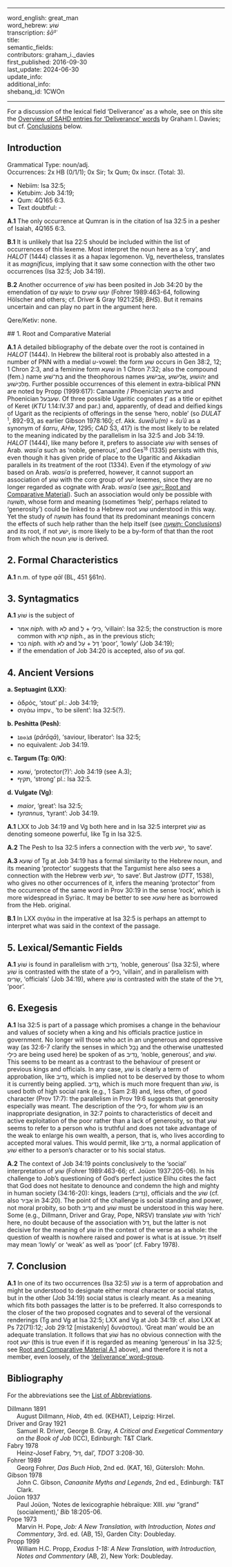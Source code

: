 
---
word_english: great_man   
word_hebrew: שׁוֹעַ  
transcription: <i>šō<small><sup>a</sup></small>ʿ</i>    
title:    
semantic_fields:    
contributors: graham_i._davies       
first_published: 2016-09-30   
last_update: 2024-06-30   
update_info:  
additional_info:   
shebanq_id: 1CWOn   

--- 


For a discussion of the lexical field ‘Deliverance’ as a whole, see on this site the <a href="/miscellaneous/overview_deliverance/">Overview
of SAHD entries for ‘Deliverance’ words</a> by Graham I. Davies; but cf. <a href="#Con">Conclusions</a> below.


## Introduction

Grammatical Type: noun/adj.   
Occurrences: 2x HB (0/1/1); 0x Sir; 1x Qum; 0x inscr. (Total: 3).

* Nebiim: Isa 32:5;
* Ketubim: Job 34:19;
* Qum: 4Q165 6:3.
* Text doubtful: -


<b>A.1</b>  The only occurrence at Qumran is in the citation of Isa 32:5 in a
pesher of Isaiah, 4Q165 6:3.


<b>B.1</b>  It is unlikely that Isa 22:5 should be included within the list of occurrences of this lexeme. Most interpret the noun here as a ‘cry’, and <i>HALOT</i> (1444) classes it as a hapax legomenon. Vg, nevertheless, translates it as <i>magnificus</i>, implying that it saw some connection with the other two occurrences (Isa 32:5; Job 34:19).

<b>B.2</b>  Another occurrence of  <span dir="rtl">שׁוֹעַ</span> has been posited in Job 34:20 by the emendation of  <span dir="rtl">יְגֹעֲשׁוּ עָם</span> to  <span dir="rtl">יִגְוְעוּ שׁוֹעִים</span> (Fohrer 1989:463-64,
following Hölscher and others; cf. Driver & Gray 1921:258; <i>BHS</i>). But it remains uncertain and can play no part in the argument here.

Qere/Ketiv: none.

<span id="RCM">
## 1. Root and Comparative Material</span>


<b>A.1</b>  A detailed bibliography of the debate over the root is contained in <i>HALOT</i> (1444). In Hebrew the biliteral root is probably also attested in a number of PNN with a medial <i>u</i>-vowel: the form <span dir="rtl">שׁוּעַ</span> occurs in Gen 38:2, 12; 1 Chron 2:3, and a feminine form  <span dir="rtl">שׁוּעָא</span> in 1 Chron 7:32; also the compound (fem.) name <span dir="rtl">בַּת־שׁוּעַ</span> and the theophorous names <span dir="rtl">אֲבִישׁוּעַ</span>, <span dir="rtl">אֱלִישׁוּעַ</span>,  <span dir="rtl">יְהוֹשׁוּעַ</span> and <span dir="rtl">מַלכִישׁוּעַ</span>. Further possible occurrences of this element in extra-biblical PNN are noted by Propp (1999:617): Canaanite / Phoenician  <span dir="rtl">אדנשע</span> and Phoenician <span dir="rtl">שעבׄעל</span>. Of three possible Ugaritic cognates <i>ṯʿ</i> as a title or epithet of Keret (<i>KTU</i> 1.14:IV.37 and par.) and, apparently, of dead and deified kings of Ugarit as the
recipients of offerings in the sense ‘hero, noble’ (so <i>DULAT</i><small><sup> 1</sup></small>, 892-93, as earlier Gibson 1978:160; cf. Akk. <i>šuwāʾu(m)</i> = <i>šuʾû</i> as a synonym
of <i>šarru</i>, <i>AHw</i>, 1295; <i>CAD</i> Š3, 417) is the most likely to be related to the meaning indicated by the parallelism in Isa 32:5 and Job 34:19. <i>HALOT</i> (1444), like many before it, prefers to associate  <span dir="rtl">שׁוֹעַ</span> with senses of Arab. <i>wasiʿa</i> such as ‘noble, generous’, and Ges<small><sup>18</sup></small> (1335) persists with this, even though it has given pride of place to
the Ugaritic and Akkadian parallels in its treatment of the root (1334).
Even if the etymology of <span dir="rtl">שׁוֹעַ</span> based on Arab. <i>wasiʿa</i> is preferred,
however, it cannot support an association of <span dir="rtl">שׁוֹעַ</span> with the core group of <span dir="rtl">ישׁע</span> lexemes, since they are no longer regarded as cognate with Arab. <i>wasiʿa</i> (see 
<a href="/words/y-sh-3/#1-root-and-comparative-material"><span dir="rtl">יָשַׁע</span>: Root and Comparative Material</a>). Such an
association would only be possible with  <span dir="rtl">תְּשׁוּעָה</span>, whose form and
meaning (sometimes ‘help’, perhaps related to ‘generosity’) could be linked to a Hebrew root  <span dir="rtl">שׁוע</span> understood in this way. Yet the study of <span dir="rtl">תְּשׁוּעָה</span> has found that its predominant meanings concern the effects of
such help rather than the help itself (see 
<a href="/words/thshu3ah/#7-conclusion"><span dir="rtl">תְּשׁוּעָה</span>: Conclusions</a>)
and its root,
if not <span dir="rtl">ישׁע</span>, is more likely to be a by-form of that than the root from
which the noun  <span dir="rtl">שׁוֹעַ</span> is derived.


## 2. Formal Characteristics

<b>A.1</b>  n.m. of type <i>qāl</i> (BL, 451 §61n).


## 3. Syntagmatics

<b>A.1</b> <span dir="rtl">שׁוֹעַ</span> is the subject of 

* <span dir="rtl">אמר</span> <i>niph.</i> with <span dir="rtl">לֹא</span> and <span dir="rtl">לְ</span> + <span dir="rtl">כִּילַי</span>, ‘villain’: Isa 32:5; the construction is more common with <span dir="rtl">קרא</span> <i>niph.</i>, as
in the previous stich; 
* <span dir="rtl">נכר</span> <i>niph.</i> with  <span dir="rtl">לֹא</span> and  <span dir="rtl">עַל</span> +
 <span dir="rtl">דַּל</span> ‘poor’, ‘lowly’ (Job 34:19); 
* if the emendation of Job 34:20 is
accepted, also of <span dir="rtl">גוע</span> <i>qal</i>.

## 4. Ancient Versions

<b>a. Septuagint (LXX)</b>:

* ἁδρός, ‘stout’ pl.: Job 34:19;
* σιγάω impv., ‘to be silent’:  Isa 32:5(?).

<b>b. Peshitta (Pesh)</b>:

* <span dir="rtl">ܦܪܘܩܐ</span> (<i>pārōqā</i>), ‘saviour, liberator’: Isa 32:5;
* no equivalent: Job 34:19.

<b>c. Targum (Tg: O/K)</b>:

* <span dir="rtl">שׁועא</span>, ‘protector(?)’: Job 34:19 (see A.3);
* <span dir="rtl">תקיף</span>, ‘strong’ pl.: Isa 32:5.

<b>d. Vulgate (Vg)</b>:

* <i>maior</i>, ‘great’: Isa 32:5;
* <i>tyrannus</i>, ‘tyrant’: Job 34:19.


<b>A.1</b> LXX to Job 34:19 and Vg both here and in Isa 32:5 interpret <span dir="rtl">שׁוֹעַ</span> as denoting someone powerful, like Tg in Isa 32:5.

<b>A.2</b>  The Pesh to Isa 32:5 infers a connection with the verb <span dir="rtl">ישׁע</span>, ‘to save’.

<b>A.3</b> <span dir="rtl">שׁועא</span> of Tg at Job 34:19 has a formal similarity to the Hebrew noun, and its meaning ‘protector’ suggests that the Targumist here also sees a connection with the Hebrew verb <span dir="rtl">ישׁע</span>, ‘to save’. But Jastrow (<i>DTT</i>, 1538), who gives no other occurrences of it, infers the meaning ‘protector’ from the occurrence of the same word in Prov 30:19 in the sense ‘rock’, which is more widespread in Syriac. It may be better to see <span dir="rtl">שׁועא</span> here as borrowed from the Heb. original.

<b>B.1</b>  In LXX σιγάω in the imperative at Isa 32:5 is perhaps an attempt to interpret what was said in the context of the passage.


## 5. Lexical/Semantic Fields

<b>A.1</b>   <span dir="rtl">שׁוֹעַ</span> is found in parallelism with <span dir="rtl">נָדִיב</span>, ‘noble, generous’ (Isa 32:5), where <span dir="rtl">שׁוֹעַ</span> is contrasted with the state of a <span dir="rtl">כִּילַי</span>, ‘villain’, and in parallelism with <span dir="rtl">שָׂרִים</span>, ‘officials’ (Job 34:19), where  <span dir="rtl">שׁוֹעַ</span> is contrasted with the state of the  <span dir="rtl">דַּל</span>, ‘poor’.


## 6. Exegesis

<b>A.1</b> Isa 32:5 is part of a passage which promises a change in the behaviour and values of society when a king and his officials practice justice in government. No longer will those who act in an ungenerous and oppressive way (as 32:6-7 clarify the senses in which  <span dir="rtl">נָבָל</span> and the otherwise unattested  <span dir="rtl">כִּילַי</span> are being used here) be spoken of as <span dir="rtl">נָדִיב</span>, ‘noble, generous’, and  <span dir="rtl">שׁוֹעַ</span>. This seems to be meant as a contrast to the behaviour of present or previous kings and officials. In any case, <span dir="rtl">שׁוֹעַ</span> is clearly a term of approbation, like <span dir="rtl">נָדִיב</span>, which is implied not to be deserved by those to whom it is currently being
applied. <span dir="rtl">נָדִיב</span>, which is much more frequent than <span dir="rtl">שׁוֹעַ</span>, is used both of high social rank (e.g., 1 Sam 2:8) and, less often, of good character (Prov 17:7): the parallelism in Prov 19:6 suggests that generosity especially was meant. The description of the  <span dir="rtl">כִּילַי</span>, for whom  <span dir="rtl">שׁוֹעַ</span> is an inappropriate designation, in 32:7 points to characteristics of deceit and active exploitation of the poor rather than a lack of generosity, so that  <span dir="rtl">שׁוֹעַ</span> seems to refer to a person who is truthful and does not take advantage of the weak to enlarge his own wealth, a person, that is, who lives according to accepted moral values. This would permit, like  <span dir="rtl">נָדִיב</span>, a normal application of <span dir="rtl">שׁוֹעַ</span> either to a person’s character or to his social status.


<b>A.2</b>  The context of Job 34:19 points conclusively to the ‘social’ interpretation of  <span dir="rtl">שׁוֹעַ</span> (Fohrer 1989:463-66; cf. Joüon 1937:205-06). In
his challenge to Job’s questioning of God’s perfect justice Elihu cites the fact that God does not hesitate to denounce and condemn the high and mighty in human society (34:16-20): kings, leaders (<span dir="rtl">נָדִיב</span>), officials and the  <span dir="rtl">שׁוֹעַ</span> (cf. also  <span dir="rtl">אַבִּיר</span> in 34:20). The point of the challenge is social standing and power, not moral probity, so both <span dir="rtl">נָדִיב</span> and  <span dir="rtl">שׁוֹעַ</span> must be understood in this way here. Some (e.g., Dillmann, Driver and Gray, Pope, NRSV) translate  <span dir="rtl">שׁוֹעַ</span> with ‘rich’ here, no doubt because of the association with  <span dir="rtl">דַּל</span>, but the latter is not decisive for the meaning of  <span dir="rtl">שׁוֹעַ</span> in the context of the verse as a whole: the question of wealth is nowhere raised and power is what is at issue.  <span dir="rtl">דַּל</span> itself may mean ‘lowly’ or ‘weak’ as well as ‘poor’ (cf. Fabry 1978).

<span id="Con"></span>
## 7. Conclusion

<b>A.1</b>  In one of its two occurrences (Isa 32:5) <span dir="rtl">שׁוֹעַ</span> is a term of approbation and might be understood to designate either moral character or social status, but in the other (Job 34:19) social status is clearly meant. As a meaning which fits both passages the latter is to be preferred. It also corresponds to the closer of the two proposed cognates and to several of the versional renderings (Tg and Vg at Isa 32:5; LXX and Vg at Job 34:19: cf. also LXX at Ps 72(71):12; Job 29:12 [mistakenly] δυνάστου). ‘Great man’ would be an adequate translation. It follows that  <span dir="rtl">שׁוֹעַ</span> has no obvious connection with the root  <span dir="rtl">ישׁע</span> (this is true even if it is regarded as meaning ‘generous’ in Isa 32:5; see 
<a href="#RCM">Root and Comparative Material A.1</a> above), and therefore it is not a member, even loosely, of the
<a href="/miscellaneous/overview_deliverance/">‘deliverance’ word-group</a>.

## Bibliography

For the abbreviations see the 
<a href="/store/abbreviations/">List of Abbreviations</a>.

<div style="padding-left: 22px; text-indent: -22px;">
Dillmann 1891<br>
August Dillmann, <i>Hiob</i>, 4th ed. (KEHAT), Leipzig: Hirzel.
</div>

<div style="padding-left: 22px; text-indent: -22px;">
Driver and Gray 1921<br>
Samuel R. Driver, George B. Gray, <i>A Critical and Exegetical Commentary
on the Book of Job</i> (ICC), Edinburgh: T&T Clark.
</div>

<div style="padding-left: 22px; text-indent: -22px;">
Fabry 1978<br>
Heinz-Josef Fabry, ‘<span dir="rtl">דַּל</span>, dal’, <i>TDOT</i> 3:208-30.
</div>

<div style="padding-left: 22px; text-indent: -22px;">
Fohrer 1989<br>
Georg Fohrer, <i>Das Buch Hiob</i>, 2nd ed. (KAT, 16), Gütersloh: Mohn.
</div>

<div style="padding-left: 22px; text-indent: -22px;">
Gibson 1978<br>
John C. Gibson, <i>Canaanite Myths and Legends</i>, 2nd ed., Edinburgh: T&T Clark.
</div>

<div style="padding-left: 22px; text-indent: -22px;">
Joüon 1937<br>
Paul Joüon, ‘Notes de lexicographie hébraïque: XIII.  <span dir="rtl">שׁוֹעַ</span> “grand”
(socialement),’ <i>Bib</i> 18:205-06.
</div>

<div style="padding-left: 22px; text-indent: -22px;">
Pope 1973<br>
Marvin H. Pope, <i>Job: A New Translation, with Introduction, Notes and
Commentary</i>, 3rd. ed. (AB, 15), Garden City: Doubleday.
</div>

<div style="padding-left: 22px; text-indent: -22px;">
Propp 1999<br>
William H.C. Propp, <i>Exodus 1-18: A New Translation, with Introduction, Notes and
Commentary</i> (AB, 2), New York: Doubleday.
</div>

